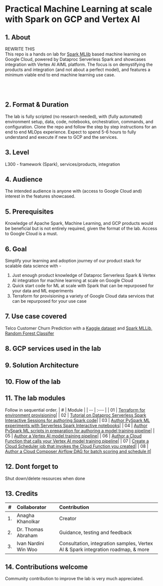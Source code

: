 # Practical Machine Learning at scale with Spark on GCP and Vertex AI


## 1. About

REWRITE THIS<br>
This repo is a hands on lab for [Spark MLlib](https://spark.apache.org/docs/latest/ml-guide.html) based machine learning on Google Cloud, powered by Dataproc Serverless Spark and showcases integration with Vertex AI AIML platform. The focus is on demystifying the products and integration (and not about a perfect model), and features a minimum viable end to end machine learning use case.

<br><br>

## 2. Format & Duration
The lab is fully scripted (no research needed), with (fully automated) environment setup, data, code, notebooks, orchestration, commands, and configuration. Clone the repo and follow the step by step instructions for an end to end MLOps experience. Expect to spend 5-6 hours to fully understand and execute if new to GCP and the services.

## 3. Level
L300 - framework (Spark), services/products, integration 

## 4. Audience
The intended audience is anyone with (access to Google Cloud and) interest in the features showcased.

## 5. Prerequisites
Knowledge of Apache Spark, Machine Learning, and GCP products would be beneficial but is not entirely required, given the format of the lab. Access to Google Cloud is a must.

## 6. Goal
Simplify your learning and adoption journey of our product stack for scalable data science with - <br> 
1. Just enough product knowledge of Dataproc Serverless Spark & Vertex AI integration for machine learning at scale on Google Cloud<br>
2. Quick start code for ML at scale with Spark that can be repurposed for your data and ML experiments<br>
3. Terraform for provisioning a variety of Google Cloud data services that can be repurposed for your use case<br>

## 7. Use case covered
Telco Customer Churn Prediction with a [Kaggle dataset](https://www.kaggle.com/datasets/blastchar/telco-customer-churn) and [Spark MLLib, Random Forest Classifer](https://spark.apache.org/docs/latest/ml-classification-regression.html#random-forest-classifier)<br> 

## 8. GCP services used in the lab

## 9. Solution Architecture

## 10. Flow of the lab

## 11. The lab modules
Follow in sequential order.
| # | Module | 
| -- | :--- |
| 01 |  [Terraform for environment provisioning](05-lab-guide/Module-01-Environment-Provisioning.md)|
| 02 |  [Tutorial on Dataproc Serverless Spark Interactive Sessions for authoring Spark code](05-lab-guide/Module-02-Spark-IDE-on-GCP.md)|
| 03 |  [Author PySpark ML experiments with Serverless Spark Interactive notebooks](../05-lab-guide/Module-03-Author-ML-Experiments-With-Spark-Notebooks.md)|
| 04 |  [Author PySpark ML scripts in preparation for authoring a model training pipeline](../05-lab-guide/Module-04-Author-ML-PySpark-Scripts.md)|
| 05 |  [Author a Vertex AI model training pipeline](../05-lab-guide/Module-05-Author-Vertex-AI-Pipeline.md)|
| 06 |  [Author a Cloud Function that calls your Vertex AI model training pipeline](../05-lab-guide/Module-06-Author-CloudFunction-For-Vertex-AI-Pipeline.md)|
| 07 |  [Create a Cloud Scheduler job that invokes the Cloud Function you created](../05-lab-guide/Module-07-Schedule-VertexAI-Pipeline.md)|
| 08 |  [Author a Cloud Composer Airflow DAG for batch scoring and schedule it](../05-lab-guide/Module-08-Orchestrate-Batch-Scoring.md)|

## 12. Dont forget to 
Shut down/delete resources when done

## 13. Credits
| # | Collaborator | Contribution  | 
| -- | :--- | :--- |
| 1. | Anagha Khanolkar | Creator |
| 2. | Dr. Thomas Abraham | Guidance, testing and feedback |
| 3. | Ivan Nardini<br>Win Woo | Consultation, integration samples, Vertex AI & Spark integration roadmap, & more |

## 14. Contributions welcome
Community contribution to improve the lab is very much appreciated. <br>

